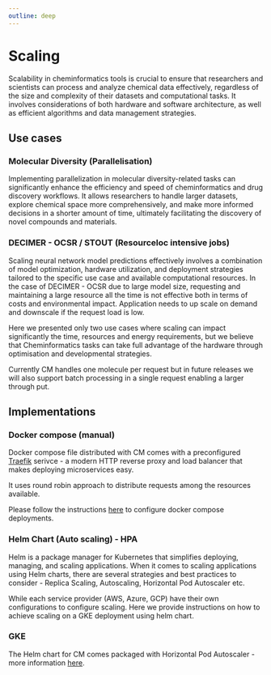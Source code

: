 ```yaml
---
outline: deep
---
```


# Scaling

Scalability in cheminformatics tools is crucial to ensure that researchers and scientists can process and analyze chemical data effectively, regardless of the size and complexity of their datasets and computational tasks. It involves considerations of both hardware and software architecture, as well as efficient algorithms and data management strategies.

## Use cases

### Molecular Diversity (Parallelisation)

Implementing parallelization in molecular diversity-related tasks can significantly enhance the efficiency and speed of cheminformatics and drug discovery workflows. It allows researchers to handle larger datasets, explore chemical space more comprehensively, and make more informed decisions in a shorter amount of time, ultimately facilitating the discovery of novel compounds and materials.

### DECIMER - OCSR / STOUT (Resourceloc intensive jobs)

Scaling neural network model predictions effectively involves a combination of model optimization, hardware utilization, and deployment strategies tailored to the specific use case and available computational resources. In the case of DECIMER - OCSR due to large model size, requesting and maintaining a large resource all the time is not effective both in terms of costs and environmental impact. Application needs to up scale on demand and downscale if the request load is low.

Here we presented only two use cases where scaling can impact significantly the time, resources and energy requirements, but we believe that Cheminformatics tasks can take full advantage of the hardware through optimisation and developmental strategies.

Currently CM handles one molecule per request but in future releases we will also support batch processing in a single request enabling a larger through put.

## Implementations

### Docker compose (manual)

Docker compose file distributed with CM comes with a preconfigured [Traefik](https://github.com/traefik/traefik) serivce - a modern HTTP reverse proxy and load balancer that makes deploying microservices easy.

It uses round robin approach to distribute requests among the resources available.

Please follow the instructions [here](/docker.html#scaling) to configure docker compose deployments.

### Helm Chart (Auto scaling) - HPA

Helm is a package manager for Kubernetes that simplifies deploying, managing, and scaling applications. When it comes to scaling applications using Helm charts, there are several strategies and best practices to consider - Replica Scaling, Autoscaling, Horizontal Pod Autoscaler etc.

While each service provider (AWS, Azure, GCP) have their own configurations to configure scaling. Here we provide instructions on how to achieve scaling on a GKE deployment using helm chart.

### GKE

The Helm chart for CM comes packaged with Horizontal Pod Autoscaler - more information [here](/cluster-deployment.html#scaling).
